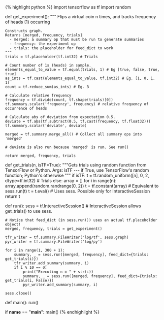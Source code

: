 {% highlight python %}
import tensorflow as tf
import random

def get_experiment():
    """ Flips a virtual coin n times, and tracks frequency of heads (1) occurring

    Constructs graph.
    Returns [merged, frequency, trials]
      - merged: a summary op that must be run to generate summaries
      - frequency: the experiment op
      - trials: the placeholder for feed_dict to work
    """
    trials = tf.placeholder(tf.int32) # Trials

    # Count number of 1s (heads) in sample.
    elements_equal_to_value = tf.equal(trials, 1) # Eg [true, false, true, true]
    as_ints = tf.cast(elements_equal_to_value, tf.int32) # Eg. [1, 0, 1, 1]
    count = tf.reduce_sum(as_ints) # Eg. 3

    # Calculate relative frequency
    frequency = tf.divide(count, tf.shape(trials)[0])
    tf.summary.scalar('frequency', frequency) # relative frequency of occurrence of heads

    # Calculate abs of deviation from expectation 0.5.
    deviate = tf.abs(tf.subtract(0.5, tf.cast(frequency, tf.float32)))
    tf.summary.scalar('deviate', deviate)

    merged = tf.summary.merge_all() # Collect all summary ops into 'merged'

    # deviate is also run because 'merged' is run. See run()

    return merged, frequency, trials

def get_trials(n, isTF=True):
    """Gets trials using random function from TensorFlow or Python.
    Args: isTF --- if True, use TensorFlow's random function; Python's otherwise
    """
    if isTF:
        t = tf.random_uniform([n], 0, 2, dtype=tf.int32) # Trials
    else:
        array = []
        for i in range(n):
            array.append(random.randrange(0, 2))
        t = tf.constant(array)
    # Equivalent to sess.run(t)
    t = t.eval() # Uses sess. Possible only for InteractiveSession
    return t

def run():
    sess = tf.InteractiveSession() # InteractiveSession allows get_trials() to use sess.

    # Notice that feed_dict (in sess.run()) uses an actual tf.placeholder object!
    merged, frequency, trials = get_experiment()

    tfr_writer = tf.summary.FileWriter('log/tf', sess.graph)
    pyr_writer = tf.summary.FileWriter('log/py')

    for i in range(1, 300 + 1):
        summary, _ = sess.run([merged, frequency], feed_dict={trials: get_trials(i)})
        tfr_writer.add_summary(summary, i)
        if i % 10 == 0:
            print("Executing n = " + str(i))
            summary, _ = sess.run([merged, frequency], feed_dict={trials: get_trials(i, False)})
            pyr_writer.add_summary(summary, i)

    sess.close()

def main():
    run()

if __name__ == "__main__":
    main()
{% endhighlight %}
